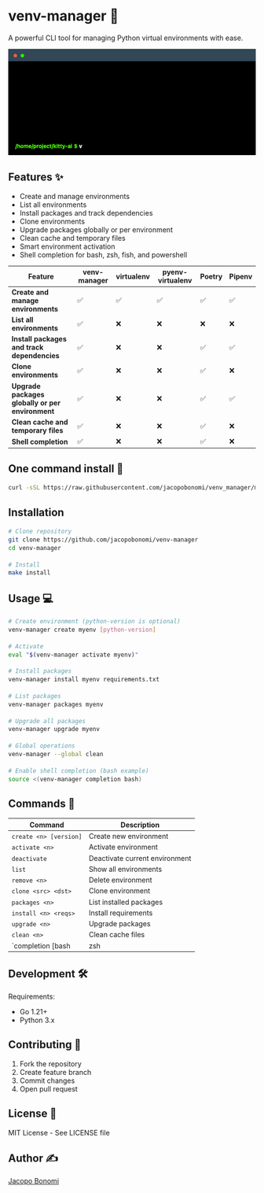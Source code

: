 # venv-manager 🐍

A powerful CLI tool for managing Python virtual environments with ease.

![example_cli](https://github.com/jacopobonomi/venv_manager/blob/main/terminal_example.gif)

## Features ✨

- Create and manage environments
- List all environments
- Install packages and track dependencies
- Clone environments
- Upgrade packages globally or per environment
- Clean cache and temporary files
- Smart environment activation
- Shell completion for bash, zsh, fish, and powershell

| Feature | venv-manager | virtualenv | pyenv-virtualenv | Poetry | Pipenv |
|---------|-------------|------------|-----------------|--------|--------|
| **Create and manage environments** | ✅ | ✅ | ✅ | ✅ | ✅ |
| **List all environments** | ✅ | ❌ | ❌ | ❌ | ❌ |
| **Install packages and track dependencies** | ✅ | ❌ | ❌ | ✅ | ✅ |
| **Clone environments** | ✅ | ❌ | ❌ | ✅ | ❌ |
| **Upgrade packages globally or per environment** | ✅ | ❌ | ❌ | ✅ | ✅ |
| **Clean cache and temporary files** | ✅ | ❌ | ❌ | ✅ | ❌ |
| **Shell completion** | ✅ | ❌ | ❌ | ✅ | ❌ |

## One command install 🚀
```bash
curl -sSL https://raw.githubusercontent.com/jacopobonomi/venv_manager/main/install.sh | bash
```

## Installation

```bash
# Clone repository
git clone https://github.com/jacopobonomi/venv-manager
cd venv-manager

# Install 
make install
```

## Usage 💻

```bash
# Create environment (python-version is optional)
venv-manager create myenv [python-version]

# Activate
eval "$(venv-manager activate myenv)"

# Install packages
venv-manager install myenv requirements.txt

# List packages
venv-manager packages myenv

# Upgrade all packages
venv-manager upgrade myenv

# Global operations
venv-manager --global clean

# Enable shell completion (bash example)
source <(venv-manager completion bash)
```

## Commands 📖

| Command | Description |
|---------|-------------|
| `create <n> [version]` | Create new environment |
| `activate <n>` | Activate environment |
| `deactivate` | Deactivate current environment |
| `list` | Show all environments |
| `remove <n>` | Delete environment |
| `clone <src> <dst>` | Clone environment |
| `packages <n>` | List installed packages |
| `install <n> <reqs>` | Install requirements |
| `upgrade <n>` | Upgrade packages |
| `clean <n>` | Clean cache files |
| `completion [bash|zsh|fish|powershell]` | Generate shell completion scripts |

## Development 🛠️

Requirements:
- Go 1.21+
- Python 3.x

## Contributing 🤝

1. Fork the repository
2. Create feature branch
3. Commit changes
4. Open pull request

## License 📄

MIT License - See LICENSE file

## Author ✍️

[Jacopo Bonomi](https://github.com/jacopobonomi)